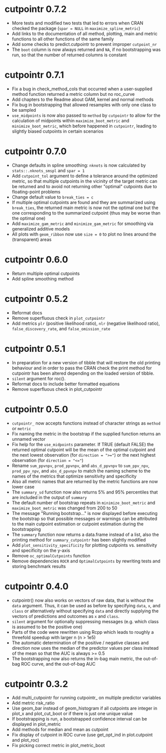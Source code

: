 # cutpointr 0.7.2
- More tests and modified two tests that led to errors when CRAN checked 
the package (`spar = NULL` in `maximize_spline_metric`)
- Add links to the documentation of all method, plotting, main and metric functions 
to all other functions of the same family
- Add some checks to predict.cutpointr to prevent improper `cutpoint_nr`
- The `boot` column is now always returned and `NA`, if no bootstrapping was
run, so that the number of returned columns is constant

# cutpointr 0.7.1
- Fix a bug in check_method_cols that occurred when a user-supplied method 
function returned a metric column but no roc_curve
- Add chapters to the Readme about GAM, kernel and normal methods
- Fix bug in bootstrapping that allowed resamples with only one class to be 
sampled
- `use_midpoints` is now also passed to `method` by `cutpointr` to allow for
the calculation of midpoints within `maximize_boot_metric` and `minimize_boot_metric`,
which before happened in `cutpointr`, leading to slightly biased cutpoints
in certain scenarios

# cutpointr 0.7.0
- Change defaults in spline smoothing: `nknots` is now calculated by 
`stats::.nknots_smspl` and `spar = 1`
- Add `cutpoint_tol` argument to define a tolerance around the optimized metric,
so that multiple cutpoints in the vicinity of the target metric can be returned
and to avoid not returning other "optimal" cutpoints due to floating-point
problems
- Change default value to `break_ties = c`
- If multiple optimal cutpoints are found and they are summarized using 
`break_ties`, the returned main metric is now not the optimal one but the
one corresponding to the summarized cutpoint (thus may be worse than the 
optimal one)
- Add `maximize_gam_metric` and `minimize_gam_metric` for smoothing via
generalized additive models
- All plots with `geom_ribbon` now use `size = 0` to plot no lines around the
(transparent) areas

# cutpointr 0.6.0
- Return multiple optimal cutpoints
- Add spline smoothing method

# cutpointr 0.5.2
- Reformat docs 
- Remove superfluous check in `plot_cutpointr`
- Add metrics `plr` (positive likelihood ratio), `nlr` (negative likelihood ratio),
`false_discovery_rate`, and `false_omission_rate`

# cutpointr 0.5.1

- In preparation for a new version of tibble that will restore the old printing
behaviour and in order to pass the CRAN check the print method for cutpointr
has been altered depending on the loaded version of tibble.
- `silent` argument for roc().
- Reformat docs to include better formatted equations
- Remove superfluous check in plot_cutpointr

# cutpointr 0.5.0

- `cutpointr_` now accepts functions instead of character strings as `method` 
or `metric`
- Fix naming the metric in the bootstrap if the supplied function returns an
unnamed vector
- Fix help for the `use_midpoints` parameter. If TRUE (default FALSE) the
returned optimal cutpoint will be the mean of the optimal cutpoint and the next
lowest observation (for `direction = ">="`) or the next highest observation
(for `direction = "<="`)
- Rename `sum_ppvnpv`, `prod_ppvnpv`, and `abs_d_ppvnpv` to `sum_ppv_npv`,
`prod_ppv_npv`, and `abs_d_ppvnpv` to match the naming scheme to the names of 
the metrics that optimize sensitivity and specificity
- Also all metric names that are returned by the metric functions are now
lower case
- The `summary_sd` function now also returns 5% and 95% percentiles that are
included in the output of `summary`
- The default number of bootstrap repeats in `minimize_boot_metric` and 
`maximize_boot_metric` was changed from 200 to 50
- The message "Running bootstrap..." is now displayed before executing the
bootstrap so that possible messages or warnings can be attributed to the main
cutpoint estimation or cutpoint estimation during the bootstrapping
- The `summary` function now returns a data.frame instead of a list, also
the printing method for `summary_cutpointr` has been slightly modified
- Add `plot_sensitivity_specificity` for plotting cutpoints vs. 
sensitivity and specificity on the y-axis
- Remove `oc_optimalCutpoints` function
- Remove dependencies `ROCR` and `OptimalCutpoints` by rewriting tests and 
storing benchmark results

# cutpointr 0.4.0

- cutpointr() now also works on vectors of raw data, that is without the `data`
argument. Thus, it can be used as before by specifying `data`, `x`, and `class`
or alternatively without specifying `data` and directly supplying the vectors
of predictions and outcomes as `x` and `class`.
- `silent` argument for optionally suppressing messages (e.g. which class
is assumed to be the positive one)
- Parts of the code were rewritten using Rcpp which leads to roughly a threefold
speedup with larger n (n > 1e5)
- The automatic determination of the positive / negative classes and direction
now uses the median of the predictor values per class instead of the mean so 
that the AUC is always >= 0.5
- The bootstrapping now also returns the in-bag main metric, the out-of-bag 
ROC curve, and the out-of-bag AUC


# cutpointr 0.3.2

- Add multi_cutpointr for running cutpointr_ on multiple predictor variables
- Add metric risk_ratio
- Use geom_bar instead of geom_histogram if all cutpoints are integer in plot_x and plot_cut_boot
or if there is just one unique value
- If bootstrapping is run, a bootstrapped confidence interval can be displayed 
in plot_metric
- Add methods for median and mean as cutpoint
- Fix display of cutpoint in ROC curve (use get_opt_ind in plot.cutpoint and plot_roc)
- Fix picking correct metric in plot_metric_boot